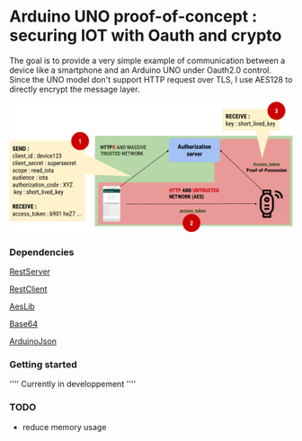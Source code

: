 # Arduino UNO proof-of-concept : securing IOT with Oauth and crypto

The goal is to provide a very simple example of communication between a device like a smartphone and
an Arduino UNO under Oauth2.0 control. Since the UNO model don't support HTTP request over TLS, I use AES128 to directly encrypt
the message layer.

![alt text](/images/schema.png)

### Dependencies

 [RestServer](https://github.com/tigerwill90/RestServer)

 [RestClient](https://github.com/csquared/arduino-restclient)

 [AesLib](https://github.com/DavyLandman/AESLib)
 
 [Base64](https://github.com/adamvr/arduino-base64)

 [ArduinoJson](https://github.com/bblanchon/ArduinoJson)


### Getting started

''''
Currently in developpement
''''

### TODO

* reduce memory usage

